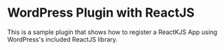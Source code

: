 # WordPress Plugin with ReactJS

This is a sample plugin that shows how to register a ReactKJS App using WordPress's included ReactJS library.
